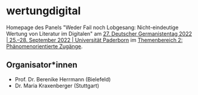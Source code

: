 # wertungdigital

Homepage des Panels "Weder Fail noch Lobgesang: Nicht-eindeutige Wertung von Literatur im Digitalen" am [27. Deutscher Germanistentag 2022 | 25.–28. September 2022 | Universität Paderborn](https://express.converia.de/frontend/index.php?folder_id=4175&page_id=) im 
[Themenbereich 2: Phänomenorientierte Zugänge](https://express.converia.de/frontend/index.php?page_id=23733).

## Organisator*innen
- Prof. Dr. Berenike Herrmann (Bielefeld)
- Dr. Maria Kraxenberger (Stuttgart)
